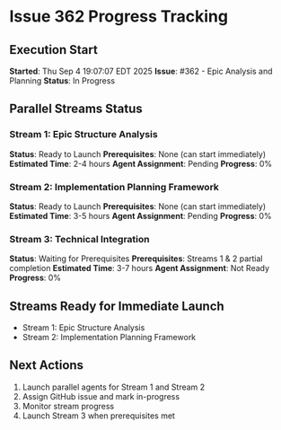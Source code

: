 # Issue 362 Progress Tracking

## Execution Start
**Started**: Thu Sep  4 19:07:07 EDT 2025
**Issue**: #362 - Epic Analysis and Planning
**Status**: In Progress

## Parallel Streams Status

### Stream 1: Epic Structure Analysis
**Status**: Ready to Launch
**Prerequisites**: None (can start immediately)
**Estimated Time**: 2-4 hours
**Agent Assignment**: Pending
**Progress**: 0%

### Stream 2: Implementation Planning Framework  
**Status**: Ready to Launch
**Prerequisites**: None (can start immediately)
**Estimated Time**: 3-5 hours
**Agent Assignment**: Pending
**Progress**: 0%

### Stream 3: Technical Integration
**Status**: Waiting for Prerequisites
**Prerequisites**: Streams 1 & 2 partial completion
**Estimated Time**: 3-7 hours
**Agent Assignment**: Not Ready
**Progress**: 0%

## Streams Ready for Immediate Launch
- Stream 1: Epic Structure Analysis
- Stream 2: Implementation Planning Framework

## Next Actions
1. Launch parallel agents for Stream 1 and Stream 2
2. Assign GitHub issue and mark in-progress
3. Monitor stream progress
4. Launch Stream 3 when prerequisites met